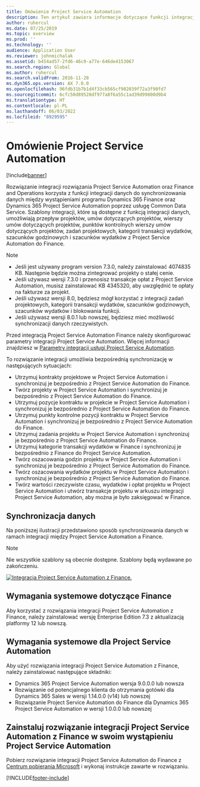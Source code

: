 ```yaml
---
title: Omówienie Project Service Automation
description: Ten artykuł zawiera informacje dotyczące funkcji integracji rozwiązania Dynamics 365 Project Service Automation do Dynamics 365 Finance.
author: ruhercul
ms.date: 07/25/2019
ms.topic: overview
ms.prod: ''
ms.technology: ''
audience: Application User
ms.reviewer: johnmichalak
ms.assetid: b454ad57-2fd6-46c9-a77e-646de4153067
ms.search.region: Global
ms.author: ruhercul
ms.search.validFrom: 2016-11-28
ms.dyn365.ops.version: AX 7.0.0
ms.openlocfilehash: 96fdb31b7b1d4f33cb565cf902039f72a3f90fd7
ms.sourcegitcommit: 6cfc50d89528df977a8f6a55c1ad39d99800d9b4
ms.translationtype: HT
ms.contentlocale: pl-PL
ms.lasthandoff: 06/03/2022
ms.locfileid: "8929595"
---
```

# <a name="project-service-automation-overview"></a>Omówienie Project Service Automation

[!include[banner](../includes/banner.md)]


Rozwiązanie integracji rozwiązania Project Service Automation oraz Finance and Operations korzysta z funkcji integracji danych do synchronizowania danych między wystąpieniami programu Dynamics 365 Finance oraz Dynamics 365 Project Service Automation poprzez usługę Common Data Service. Szablony integracji, które są dostępne z funkcją integracji danych, umożliwiają przepływ projektów, umów dotyczących projektów, wierszy umów dotyczących projektów, punktów kontrolnych wierszy umów dotyczących projektów, zadań projektowych, kategorii transakcji wydatków, szacunków godzinowych i szacunków wydatków z Project Service Automation do Finance.

> [!NOTE]
> - Jeśli jest używany program version 7.3.0, należy zainstalować 4074835 KB. Następnie będzie można zintegrować projekty o stałej cenie.
> - Jeśli używasz wersji 7.3.0 i przenosisz transakcje opłat z Project Service Automation, musisz zainstalować KB 4345320, aby uwzględnić te opłaty na fakturze za projekt.
> - Jeśli używasz wersji 8.0, będziesz mógł korzystać z integracji zadań projektowych, kategorii transakcji wydatków, szacunków godzinowych, szacunków wydatków i blokowania funkcji.
> - Jeśli używasz wersji 8.0.1 lub nowszej, będziesz mieć możliwość synchronizacji danych rzeczywistych.

Przed integracją Project Service Automation Finance należy skonfigurować parametry integracji Project Service Automation. Więcej informacji znajdziesz w [Parametry integracji usługi Project Service Automation](PSA-parameters.md).

To rozwiązanie integracji umożliwia bezpośrednią synchronizację w następujących sytuacjach:

- Utrzymuj kontrakty projektowe w Project Service Automation i synchronizuj je bezpośrednio z Project Service Automation do Finance.
- Twórz projekty w Project Service Automation i synchronizuj je bezpośrednio z Project Service Automation do Finance.
- Utrzymuj pozycje kontraktu w projekcie w Project Service Automation i synchronizuj je bezpośrednio z Project Service Automation do Finance.
- Utrzymuj punkty kontrolne pozycji kontraktu w Project Service Automation i synchronizuj je bezpośrednio z Project Service Automation do Finance.
- Utrzymuj zadania projektu w Project Service Automation i synchronizuj je bezpośrednio z Project Service Automation do Finance.
- Utrzymuj kategorie transakcji wydatków w Finance i synchronizuj je bezpośrednio z Finance do Project Service Automation.
- Twórz oszacowania godzin projektu w Project Service Automation i synchronizuj je bezpośrednio z Project Service Automation do Finance.
- Twórz oszacowania wydatków projektu w Project Service Automation i synchronizuj je bezpośrednio z Project Service Automation do Finance.
- Twórz wartości rzeczywiste czasu, wydatków i opłat projektu w Project Service Automation i utwórz transakcje projektu w arkuszu integracji Project Service Automation, aby można je było zaksięgować w Finance.

## <a name="data-synchronization"></a>Synchronizacja danych

Na poniższej ilustracji przedstawiono sposób synchronizowania danych w ramach integracji między Project Service Automation a Finance.

> [!NOTE]
> Nie wszystkie szablony są obecnie dostępne. Szablony będą wydawane po zakończeniu.

[![Integracja Project Service Automation z Finance.](./media/PSA-integration.png)](./media/PSA-integration.png)

## <a name="system-requirements-for-finance"></a>Wymagania systemowe dotyczące Finance

Aby korzystać z rozwiązania integracji Project Service Automation z Finance, należy zainstalować wersję Enterprise Edition 7.3 z aktualizacją platformy 12 lub nowszą.

## <a name="system-requirements-for-project-service-automation"></a>Wymagania systemowe dla Project Service Automation

Aby użyć rozwiązania integracji Project Service Automation z Finance, należy zainstalować następujące składniki:

- Dynamics 365 Project Service Automation wersja 9.0.0.0 lub nowsza
- Rozwiązanie od potencjalnego klienta do otrzymania gotówki dla Dynamics 365 Sales w wersji 1.14.0.0 (v14) lub nowszej
- Rozwiązanie Project Service Automation do Finance dla Dynamics 365 Project Service Automation w wersji 1.0.0.0 lub nowszej

## <a name="install-the-project-service-automation-to-finance-integration-solution-in-your-project-service-automation-instance"></a>Zainstaluj rozwiązanie integracji Project Service Automation z Finance w swoim wystąpieniu Project Service Automation

Pobierz rozwiązanie integracji Project Service Automation do Finance z [Centrum pobierania Microsoft](https://www.microsoft.com/download/details.aspx?id=57016) i wykonaj instrukcje zawarte w rozwiązaniu.


[!INCLUDE[footer-include](../includes/footer-banner.md)]